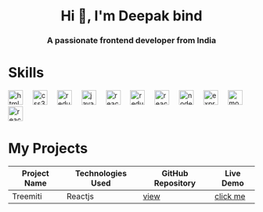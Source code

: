 <h1 align="center">Hi 👋, I'm Deepak bind</h1>
<h3 align="center">A passionate frontend developer from India</h3>

# Skills

<div align="left">
        <img src="https://skillicons.dev/icons?i=html" height="30" alt="html5 logo"  />
        <img width="12" />
        <img src="https://skillicons.dev/icons?i=css" height="30" alt="css3 logo"  />
        <img width="12" />
        <img src="https://skillicons.dev/icons?i=tailwindcss" height="30" alt="redux logo"  />
        <img width="12" />
        <img src="https://skillicons.dev/icons?i=js" height="30" alt="javascript logo"  />
        <img width="12" />
<img src="https://skillicons.dev/icons?i=react" height="30" alt="react logo"  />
        <img width="12" />
<img src="https://skillicons.dev/icons?i=redux" height="30" alt="redux logo"  />
        <img width="12" />
<img src="https://github.com/user-attachments/assets/a3e40bf1-82d5-4907-b3bd-10d2eb4b00f5" height="30" alt="react query logo" />
        <img width="12" />
<img src="https://skillicons.dev/icons?i=nodejs" height="30" alt="nodejs logo"  />
        <img width="12" />
<img src="https://skillicons.dev/icons?i=express" height="30" alt="express logo"  />
        <img width="12" />
<img src="https://skillicons.dev/icons?i=mongodb" height="30" alt="mongodb logo"  />
        <img width="12" />
<img src="https://skillicons.dev/icons?i=nextjs" height="30" alt="react logo"  />
        

</div>


# My Projects

| Project Name       | Technologies Used                   | GitHub Repository                            | Live Demo                    |
|--------------------|-------------------------------------|----------------------------------------------|------------------------------|
| Treemiti           | Reactjs                             | [view](https://github.com/bind2/treemiti)    | [click me](https://bind2.github.io/treemiti/) |





